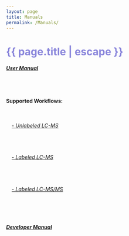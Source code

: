 ```yaml
---
layout: page
title: Manuals
permalink: /Manuals/
---
```


<h1 class="page-title cdn-h1" style="color: #8985db !important;">{{ page.title | escape }}</h1>

<div class="section">
 <div id="manuals">
    <h5><a href="https://github.com/ElucidataInc/ElMaven/wiki/Introduction-to-ElMaven-UI">User Manual</a></h5>
    <br>
    <br>
    <p class="cdn-content" style="font-size:14px;"><b>Supported Workflows:</b></p>
    <br>
    <ul type="none" style="padding-left:3%">
    <li><h6><a href="https://github.com/ElucidataInc/ElMaven/wiki/Unlabeled-LCMS-Workflow">- Unlabeled LC-MS</a></h6></li>
    <br>
    <li><h6><a href="https://github.com/ElucidataInc/ElMaven/wiki/Labeled-LCMS-Workflow">- Labeled LC-MS</a></h6></li>
    <br>
    <li><h6><a href="https://github.com/ElucidataInc/ElMaven/wiki/Labeled-LC-MSMS-Workflow">- Labeled LC-MS/MS</a></h6></li>
    </ul>
    <br>
    <br>
     <h5><a href="https://github.com/ElucidataInc/ElMaven/blob/develop/CONTRIBUTING.md">Developer Manual</a></h5>
    <br>
   

 </div>
</div>
<br>
<br>
<br>
<br>
<br>
<br>
<br>
<br>
<br>
<br>